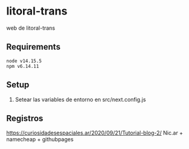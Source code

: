 # litoral-trans
web de litoral-trans

## Requirements

```
node v14.15.5
npm v6.14.11
```

## Setup

1. Setear las variables de entorno en src/next.config.js

## Registros

https://curiosidadesespaciales.ar/2020/09/21/Tutorial-blog-2/
Nic.ar + namecheap + githubpages
